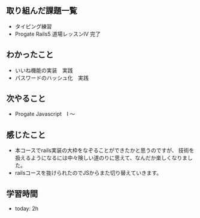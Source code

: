 ## 取り組んだ課題一覧
- タイピング練習
- Progate Rails5 道場レッスンⅣ 完了
## わかったこと
- いいね機能の実装　実践
- パスワードのハッシュ化　実践
## 次やること
- Progate Javascript　Ⅰ 〜
## 感じたこと
- 本コースでrails実装の大枠をなぞることができたかと思うのですが、
  技術を扱えるようになるには中々険しい道のりに思えて、なんだか楽しくなりました。
- railsコースを抜けられたのでJSからまた切り替えていきます。
## 学習時間
- today: 2h
